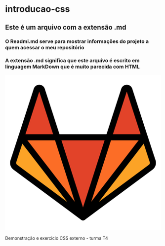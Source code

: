 # introducao-css

## Este é um arquivo com a extensão .md
### O Readmi.md serve para mostrar informações do projeto a quem acessar o meu repositório 

### A extensão .md significa que este arquivo é escrito em linguagem MarkDown que é muito parecida com HTML

![Imagem muito legal](./imagem%20legal.png)

Demonstração e exercicio CSS externo - turma T4